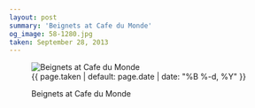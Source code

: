 ```yaml
---
layout: post
summary: 'Beignets at Cafe du Monde'
og_image: 58-1280.jpg
taken: September 28, 2013
---
```


<figure class="post">
 <img alt="Beignets at Cafe du Monde" sizes="(min-width: 700px) 50vw, calc(100vw - 2rem)" src="{{ site.assets_url }}/58-640.jpg" srcset="{{ site.assets_url }}/58-1280.jpg 1280w, {{ site.assets_url }}/58-960.jpg 960w, {{ site.assets_url }}/58-640.jpg 640w, {{ site.assets_url }}/58-320.jpg 320w"/>
 <figcaption>
  <time>
   {{ page.taken | default: page.date | date: "%B %-d, %Y" }}
  </time>
  <p>
   Beignets at Cafe du Monde
  </p>
 </figcaption>
</figure>
